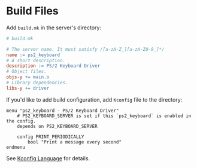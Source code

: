 # Build Files

Add `build.mk` in the server's directory:

```mk
# build.mk

# The server name. It must satisfy /[a-zA-Z_][a-zA-Z0-9_]*/
name := ps2_keyboard
# A short description.
description := PS/2 Keyboard Driver
# Object files.
objs-y += main.o
# Library dependencies.
libs-y += driver
```

If you'd like to add build configuration, add `Kconfig` file to the directory:

```
menu "ps2_keyboard - PS/2 Keyboard Driver"
    # PS2_KEYBOARD_SERVER is set if this `ps2_keyboard` is enabled in the config.
	depends on PS2_KEYBOARD_SERVER

    config PRINT_PERIODICALLY
        bool "Print a message every second"
endmenu
```

See [Kconfig Language](https://www.kernel.org/doc/html/latest/kbuild/kconfig-language.html)
for details.
